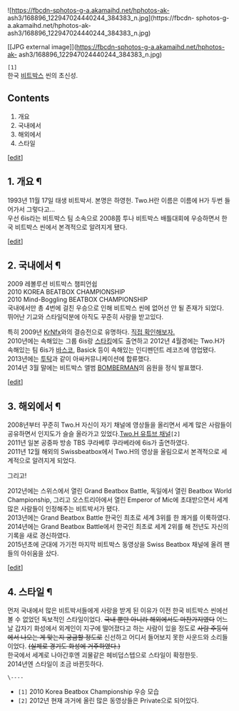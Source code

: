 ![https://fbcdn-sphotos-g-a.akamaihd.net/hphotos-ak-
ash3/168896_122947024440244_384383_n.jpg](https://fbcdn-
sphotos-g-a.akamaihd.net/hphotos-ak-ash3/168896_122947024440244_384383_n.jpg)

[[JPG external image]](https://fbcdn-sphotos-g-a.akamaihd.net/hphotos-ak-
ash3/168896_122947024440244_384383_n.jpg)

`[1]`  
한국 [비트박스](%EB%B9%84%ED%8A%B8%EB%B0%95%EC%8A%A4.md) 씬의 초신성.

## Contents

    

1. 개요 
2. 국내에서 
3. 해외에서 
4. 스타일 

[[edit](http://rigvedawiki.net/r1/wiki.php/Two.H?action=edit&section=1)]

## 1. 개요 ¶

1993년 11월 17일 태생 비트박서. 본명은 하영헌. Two.H란 이름은 이름에 H가 두번 들어가서 그렇다고...  
우선 6is라는 비트박스 팀 소속으로 2008쯤 투나 비트박스 배틀대회에 우승하면서 한국 비트박스 씬에서 본격적으로 알려지게 됐다.

  

[[edit](http://rigvedawiki.net/r1/wiki.php/Two.H?action=edit&section=2)]

## 2. 국내에서 ¶

2009 레볼루션 비트박스 챔피언쉽  
2010 KOREA BEATBOX CHAMPIONSHIP  
2010 Mind-Boggling BEATBOX CHAMPIONSHIP  
국내에서만 총 4번에 걸친 우승으로 인해 비트박스 씬에 없어선 안 될 존재가 되었다.  
뛰어난 기교와 스타일덕분에 아직도 꾸준히 사랑을 받고있다.

  

특히 2009년 [KrNfx](KrNfx.md)와의 결승전으로 유명하다. [직접
확인해보자.](https://www.youtube.com/watch?v=aDB9GrS_Ggg)  
2010년에는 속해있는 그룹 6is랑 [스타킹](%EC%8A%A4%ED%83%80%ED%82%B9.md)에도 출연하고 2012년
4월경에는 Two.H가 속해있는 팀 6is가 [바스코](%EB%B0%94%EC%8A%A4%EC%BD%94.md), Basick 등이
속해있는 인디펜던트 레코즈에 영업됐다.  
2013년에는 [투탁](%ED%88%AC%ED%83%81.md)과 같이 아싸커뮤니케이션에 합류했다.  
2014년 3월 말에는 비트박스 앨범 [BOMBERMAN](BOMBERMAN.md)의 음원을 정식 발표했다.

[[edit](http://rigvedawiki.net/r1/wiki.php/Two.H?action=edit&section=3)]

## 3. 해외에서 ¶

2008년부터 꾸준히 Two.H 자신이 자기  채널에 영상들을 올리면서 세계 많은 사람들이 공유하면서 인지도가 슬슬 올라가고
있었다.[Two.H 유튜브 채널](http://www.youtube.com/user/xndpdlcl)`[2]`  
2011년 일본 공중파 방송 TBS 쿠라베루 쿠라베라에 6is가 출연하였다.  
2011년 12월 해외의 Swissbeatbox에서 Two.H의 영상을 올림으로서 본격적으로 세계적으로 알려지게 되었다.

  

그리고!

  

2012년에는 스위스에서 열린 Grand Beatbox Battle, 독일에서 열린 Beatbox World Championship, 그리고
오스트리아에서 열린 Emperor of Mic에 초대받으면서 세계 많은 사람들이 인정해주는 비트박서가 됐다.  
2013년에는 Grand Beatbox Battle 한국인 최초로 세계 3위를 한 쾌거를 이룩하였다.  
2014년에는 Grand Beatbox Battle에서 한국인 최초로 세계 2위를 해 전년도 자신의 기록을 새로 경신하였다.  
2015년초에 군대에 가기전 마지막 비트박스 동영상을 Swiss Beatbox 채널에 올려 팬들의 아쉬움을 샀다.

[[edit](http://rigvedawiki.net/r1/wiki.php/Two.H?action=edit&section=4)]

## 4. 스타일 ¶

먼저 국내에서 많은 비트박서들에게 사랑을 받게 된 이유가 이전 한국 비트박스 씬에선 볼 수 없었던 독보적인 스타일이었다. <del>국내 뿐만
아니라 해외에서도 마찬가지였다</del> 어느날 갑자기 화성에서 외계인이 지구에 떨어졌다고 하는 사람이 있을 정도로 <del>사람 주둥이에서
나오는 게 맞는지 궁금할 정도로</del> 신선하고 어디서 들어보지 못한 사운드와 소리들이었다. <del>(실제로 경기도 화성에
거주하였다.)</del>  
한국에서 세계로 나아간후엔 괴물같은 헤비덥스텝으로 스타일이 확정한듯.  
2014년엔 스타일이 조금 바뀐듯하다.

`\----`

  * `[1]` 2010 Korea Beatbox Championship 우승 모습
  * `[2]` 2012년 현재 과거에 올린 많은 동영상들은 Private으로 되어있다.


